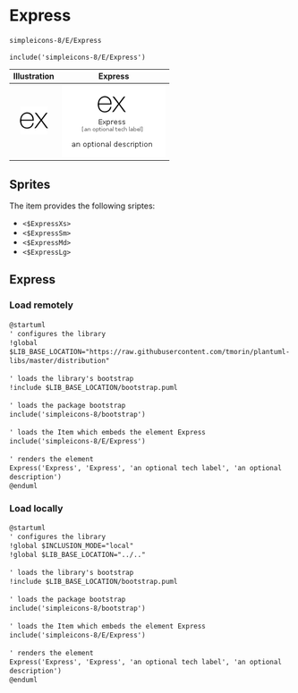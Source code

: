 # Express


```text
simpleicons-8/E/Express
```

```text
include('simpleicons-8/E/Express')
```



| Illustration | Express |
| :---: | :---: |
| ![illustration for Illustration](../../simpleicons-8/E/Express.png) | ![illustration for Express](../../simpleicons-8/E/Express.Local.png) |



## Sprites
The item provides the following sriptes:

- `<$ExpressXs>`
- `<$ExpressSm>`
- `<$ExpressMd>`
- `<$ExpressLg>`





## Express

### Load remotely
```plantuml
@startuml
' configures the library
!global $LIB_BASE_LOCATION="https://raw.githubusercontent.com/tmorin/plantuml-libs/master/distribution"

' loads the library's bootstrap
!include $LIB_BASE_LOCATION/bootstrap.puml

' loads the package bootstrap
include('simpleicons-8/bootstrap')

' loads the Item which embeds the element Express
include('simpleicons-8/E/Express')

' renders the element
Express('Express', 'Express', 'an optional tech label', 'an optional description')
@enduml
```

### Load locally
```plantuml
@startuml
' configures the library
!global $INCLUSION_MODE="local"
!global $LIB_BASE_LOCATION="../.."

' loads the library's bootstrap
!include $LIB_BASE_LOCATION/bootstrap.puml

' loads the package bootstrap
include('simpleicons-8/bootstrap')

' loads the Item which embeds the element Express
include('simpleicons-8/E/Express')

' renders the element
Express('Express', 'Express', 'an optional tech label', 'an optional description')
@enduml
```

